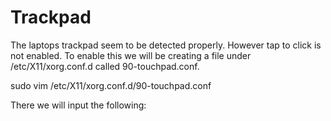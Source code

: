 # Trackpad

The laptops trackpad seem to be detected properly. However tap to click is not enabled. To enable this we will be creating a file under /etc/X11/xorg.conf.d called 90-touchpad.conf.

sudo vim /etc/X11/xorg.conf.d/90-touchpad.conf  

There we will input the following:

  


